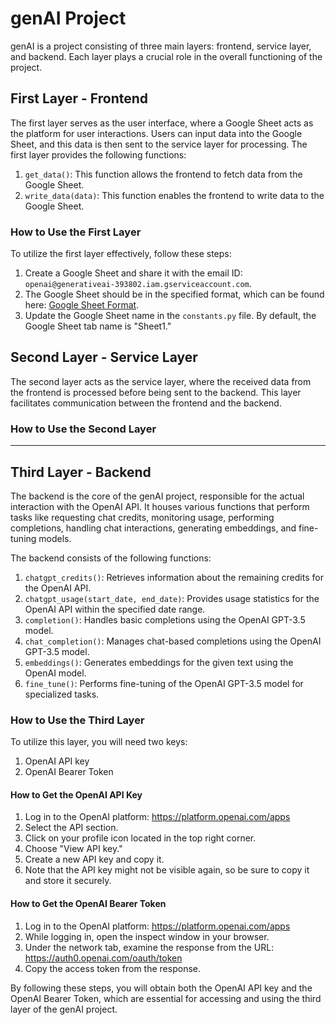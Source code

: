 # genAI Project

genAI is a project consisting of three main layers: frontend, service layer, and backend. Each layer plays a crucial role in the overall functioning of the project.

## First Layer - Frontend

The first layer serves as the user interface, where a Google Sheet acts as the platform for user interactions. Users can input data into the Google Sheet, and this data is then sent to the service layer for processing. The first layer provides the following functions:

1. `get_data()`: This function allows the frontend to fetch data from the Google Sheet.
2. `write_data(data)`: This function enables the frontend to write data to the Google Sheet.

### How to Use the First Layer

To utilize the first layer effectively, follow these steps:

1. Create a Google Sheet and share it with the email ID: `openai@generativeai-393802.iam.gserviceaccount.com`.
2. The Google Sheet should be in the specified format, which can be found here: [Google Sheet Format](https://docs.google.com/spreadsheets/d/1ZqR_pt8DFvfS19S11x4VUqJtHBRE5up9hkWj2sd3ETw/edit?usp=sharing).
3. Update the Google Sheet name in the `constants.py` file. By default, the Google Sheet tab name is "Sheet1."

## Second Layer - Service Layer

The second layer acts as the service layer, where the received data from the frontend is processed before being sent to the backend. This layer facilitates communication between the frontend and the backend.

### How to Use the Second Layer

--------------------
## Third Layer - Backend

The backend is the core of the genAI project, responsible for the actual interaction with the OpenAI API. It houses various functions that perform tasks like requesting chat credits, monitoring usage, performing completions, handling chat interactions, generating embeddings, and fine-tuning models.

The backend consists of the following functions:

1. `chatgpt_credits()`: Retrieves information about the remaining credits for the OpenAI API.
2. `chatgpt_usage(start_date, end_date)`: Provides usage statistics for the OpenAI API within the specified date range.
3. `completion()`: Handles basic completions using the OpenAI GPT-3.5 model.
4. `chat_completion()`: Manages chat-based completions using the OpenAI GPT-3.5 model.
5. `embeddings()`: Generates embeddings for the given text using the OpenAI model.
6. `fine_tune()`: Performs fine-tuning of the OpenAI GPT-3.5 model for specialized tasks.
### How to Use the Third Layer

To utilize this layer, you will need two keys:

1. OpenAI API key
2. OpenAI Bearer Token

#### How to Get the OpenAI API Key

1. Log in to the OpenAI platform: https://platform.openai.com/apps
2. Select the API section.
3. Click on your profile icon located in the top right corner.
4. Choose "View API key."
5. Create a new API key and copy it.
6. Note that the API key might not be visible again, so be sure to copy it and store it securely.

#### How to Get the OpenAI Bearer Token

1. Log in to the OpenAI platform: https://platform.openai.com/apps
2. While logging in, open the inspect window in your browser.
3. Under the network tab, examine the response from the URL: https://auth0.openai.com/oauth/token
4. Copy the access token from the response.

By following these steps, you will obtain both the OpenAI API key and the OpenAI Bearer Token, which are essential for accessing and using the third layer of the genAI project.


